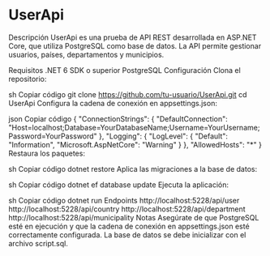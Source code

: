 # UserApi
Descripción
UserApi es una prueba de API REST desarrollada en ASP.NET Core, que utiliza PostgreSQL como base de datos. La API permite gestionar usuarios, países, departamentos y municipios.

Requisitos
.NET 6 SDK o superior
PostgreSQL
Configuración
Clona el repositorio:

sh
Copiar código
git clone https://github.com/tu-usuario/UserApi.git
cd UserApi
Configura la cadena de conexión en appsettings.json:

json
Copiar código
{
  "ConnectionStrings": {
    "DefaultConnection": "Host=localhost;Database=YourDatabaseName;Username=YourUsername;Password=YourPassword"
  },
  "Logging": {
    "LogLevel": {
      "Default": "Information",
      "Microsoft.AspNetCore": "Warning"
    }
  },
  "AllowedHosts": "*"
}
Restaura los paquetes:

sh
Copiar código
dotnet restore
Aplica las migraciones a la base de datos:

sh
Copiar código
dotnet ef database update
Ejecuta la aplicación:

sh
Copiar código
dotnet run
Endpoints
http://localhost:5228/api/user
http://localhost:5228/api/country
http://localhost:5228/api/department
http://localhost:5228/api/municipality
Notas
Asegúrate de que PostgreSQL esté en ejecución y que la cadena de conexión en appsettings.json esté correctamente configurada.
La base de datos se debe inicializar con el archivo script.sql.
